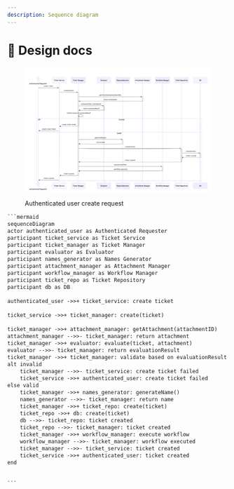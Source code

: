 ```yaml
---
description: Sequence diagram
---
```


# 📔 Design docs

<figure><img src="../.gitbook/assets/image (2).png" alt=""><figcaption><p>Authenticated user create request</p></figcaption></figure>

````
```mermaid
sequenceDiagram
actor authenticated_user as Authenticated Requester
participant ticket_service as Ticket Service
participant ticket_manager as Ticket Manager
participant evaluator as Evaluator
participant names_generator as Names Generator
participant attachment_manager as Attachment Manager
participant workflow_manager as Workflow Manager
participant ticket_repo as Ticket Repository
participant db as DB

authenticated_user ->>+ ticket_service: create ticket

ticket_service ->>+ ticket_manager: create(ticket)

ticket_manager ->>+ attachment_manager: getAttachment(attachmentID)
attachment_manager -->>- ticket_manager: return attachment
ticket_manager ->>+ evaluator: evaluate(ticket, attachment)
evaluator -->>- ticket_manager: return evaluationResult
ticket_manager ->>+ ticket_manager: validate based on evaluationResult
alt invalid
    ticket_manager -->>- ticket_service: create ticket failed
    ticket_service ->>+ authenticated_user: create ticket failed
else valid
    ticket_manager ->>+ names_generator: generateName()
    names_generator -->>- ticket_manager: return name
    ticket_manager ->>+ ticket_repo: create(ticket)
    ticket_repo ->>+ db: create(ticket)
    db -->>- ticket_repo: ticket created
    ticket_repo -->>- ticket_manager: ticket created
    ticket_manager ->>+ workflow_manager: execute workflow
    workflow_manager -->>- ticket_manager: workflow executed
    ticket_manager -->>- ticket_service: ticket created
    ticket_service ->>+ authenticated_user: ticket created
end


```
````
